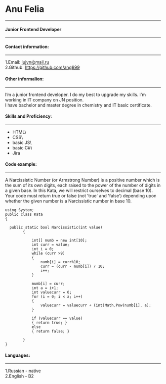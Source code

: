 # Anu Felia

---

#### Junior Frontend Developer

---

#### Contact information:

---

1.Email: lujvn@mail.ru\
2.Github: https://github.com/ang899

#### Other informalion:

---

I’m a junior frontend developer. I do my best to upgrade my skills. I'm working in IT company on JN position.\
I have bachelor and master degree in chemistry and IT basic certificate.

#### Skills and Proficiency:

---

- HTML\
- CSS\
- basic JS\
- basic C#\
- Jira

#### Code example:

---

A Narcissistic Number (or Armstrong Number) is a positive number which is the sum of its own digits, each raised to the power of the number of digits in a given base. In this Kata, we will restrict ourselves to decimal (base 10). Your code must return true or false (not 'true' and 'false') depending upon whether the given number is a Narcissistic number in base 10.

```
using System;
public class Kata
{

  public static bool Narcissistic(int value)
        {

            int[] numb = new int[10];
            int curr = value;
            int i = 0;
            while (curr >9)
            {
                numb[i] = curr%10;
                curr = (curr - numb[i]) / 10;
                i++;
            }

            numb[i] = curr;
            int a = i+1;
            int valuecurr = 0;
            for (i = 0; i < a; i++)
            {
                valuecurr = valuecurr + (int)Math.Pow(numb[i], a);
            }

            if (valuecurr == value)
            { return true; }
            else
            { return false; }

        }
}

```

#### Languages:

---

1.Russian - native\
2.English - B2
